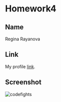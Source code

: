 # Homework4

## Name

Regina Rayanova


## Link

My profile [link](https://codefights.com/profile/reginaray/stats).


## Screenshot

![codefights](https://raw.githubusercontent.com/mos-polytech/2017/master/media/codefights.png)
